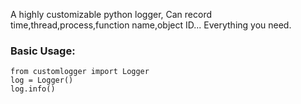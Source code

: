 A highly customizable python logger, Can record time,thread,process,function name,object ID... Everything you need.

### Basic Usage:
```
from customlogger import Logger
log = Logger()
log.info()
```
